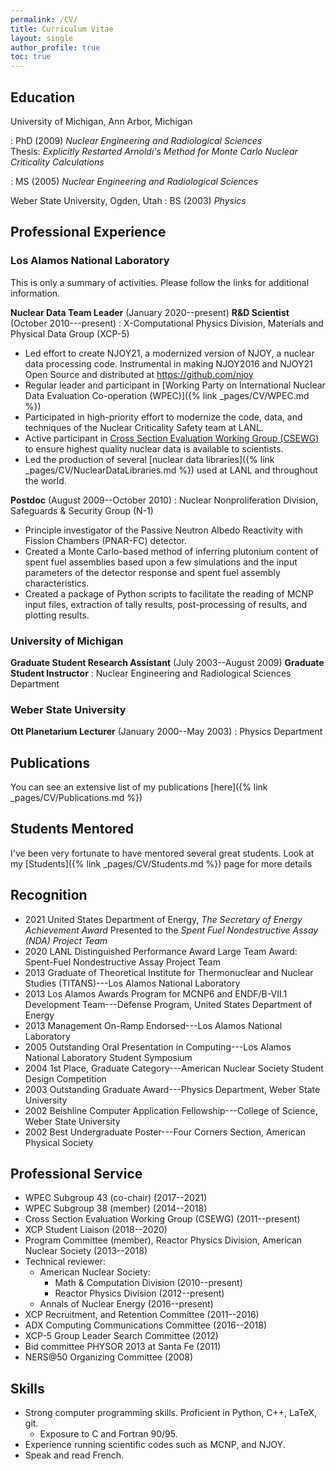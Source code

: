 ```yaml
---
permalink: /CV/
title: Curriculum Vitae
layout: single
author_profile: true
toc: true
---
```


## Education
University of Michigan, Ann Arbor, Michigan<br>

: PhD (2009) *Nuclear Engineering and Radiological Sciences*<br>
Thesis: *Explicitly Restarted Arnoldi's Method for Monte Carlo Nuclear Criticality Calculations*

: MS (2005) *Nuclear Engineering and Radiological Sciences*

Weber State University, Ogden, Utah
: BS (2003) *Physics*

## Professional Experience
### Los Alamos National Laboratory
This is only a summary of activities. Please follow the links for additional information.

**Nuclear Data Team Leader** (January 2020--present)
**R&D Scientist** (October 2010---present)
: X-Computational Physics Division, Materials and Physical Data Group (XCP-5)
- Led effort to create NJOY21, a modernized version of NJOY, a nuclear data processing code. Instrumental in making NJOY2016 and NJOY21 Open Source and distributed at <https://github.com/njoy>
- Regular leader and participant in [Working Party on International Nuclear Data Evaluation Co-operation (WPEC)]({% link _pages/CV/WPEC.md %})
- Participated in high-priority effort to modernize the code, data, and techniques of the Nuclear Criticality Safety team at LANL. 
- Active participant in [Cross Section Evaluation Working Group (CSEWG)](https://www.nndc.bnl.gov/csewg/) to ensure highest quality nuclear data is available to scientists.
- Led the production of several [nuclear data libraries]({% link _pages/CV/NuclearDataLibraries.md %}) used at LANL and throughout the world.
  

**Postdoc** (August 2009--October 2010)
: Nuclear Nonproliferation Division, Safeguards & Security Group (N-1)
- Principle investigator of the Passive Neutron Albedo Reactivity with Fission Chambers (PNAR-FC) detector.
- Created a Monte Carlo-based method of inferring plutonium content of spent fuel assemblies based upon a few simulations and the input parameters of the detector response and spent fuel assembly characteristics.
- Created a package of Python scripts to facilitate the reading of MCNP input files, extraction of tally results, post-processing of results, and plotting results.

### University of Michigan
**Graduate Student Research Assistant** (July 2003--August 2009)
**Graduate Student Instructor**
: Nuclear Engineering and Radiological Sciences Department

### Weber State University
**Ott Planetarium Lecturer** (January 2000--May 2003)
: Physics Department

## Publications
You can see an extensive list of my publications [here]({% link _pages/CV/Publications.md %})

## Students Mentored
I've been very fortunate to have mentored several great students. Look at my [Students]({% link _pages/CV/Students.md %}) page for more details

## Recognition
- 2021 United States Department of Energy, *The Secretary of Energy Achievement Award* Presented to the *Spent Fuel Nondestructive Assay (NDA) Project Team*
- 2020 LANL Distinguished Performance Award Large Team Award: Spent-Fuel Nondestructive Assay Project Team
- 2013 Graduate of Theoretical Institute for Thermonuclear and Nuclear Studies (TITANS)---Los Alamos National Laboratory
- 2013 Los Alamos Awards Program for MCNP6 and ENDF/B-VII.1 Development Team---Defense Program, United States Department of Energy
- 2013 Management On-Ramp Endorsed---Los Alamos National Laboratory
- 2005 Outstanding Oral Presentation in Computing---Los Alamos National Laboratory Student Symposium
- 2004 1st Place, Graduate Category---American Nuclear Society Student Design Competition
- 2003 Outstanding Graduate Award---Physics Department, Weber State University
- 2002 Beishline Computer Application Fellowship---College of Science, Weber State University
- 2002 Best Undergraduate Poster---Four Corners Section, American Physical Society

## Professional Service
- WPEC Subgroup 43 (co-chair) (2017--2021)
- WPEC Subgroup 38 (member) (2014--2018)
- Cross Section Evaluation Working Group (CSEWG) (2011--present)
- XCP Student Liaison (2018--2020)
- Program Committee (member), Reactor Physics Division, American Nuclear Society (2013--2018)
- Technical reviewer: 
  - American Nuclear Society:
    - Math & Computation Division (2010--present)
    - Reactor Physics Division (2012--present)
  - Annals of Nuclear Energy (2016--present)
- XCP Recruitment, and Retention Committee (2011--2016)
- ADX Computing Communications Committee (2016--2018)
- XCP-5 Group Leader Search Committee (2012)
- Bid committee PHYSOR 2013 at Santa Fe (2011)
- NERS@50 Organizing Committee (2008) 

## Skills
- Strong computer programming skills. Proficient in Python, C++, LaTeX,  git.
  - Exposure to C and Fortran 90/95.
- Experience running scientific codes such as MCNP, and NJOY.
- Speak and read French.
